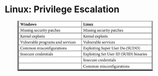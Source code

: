 # Linux: Privilege Escalation



<figure><img src="../../.gitbook/assets/privilege escalation - attack vector.png" alt=""><figcaption></figcaption></figure>
